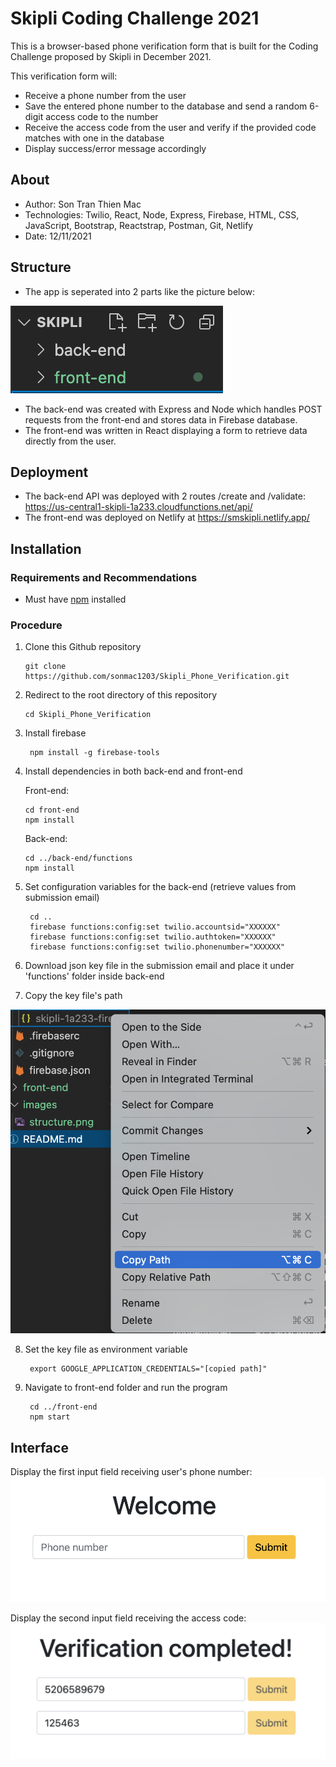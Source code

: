 # Skipli Coding Challenge 2021

This is a browser-based phone verification form that is built for the Coding Challenge proposed by Skipli in December 2021.

This verification form will:

- Receive a phone number from the user
- Save the entered phone number to the database and send a random 6-digit access code to the number
- Receive the access code from the user and verify if the provided code matches with one in the database
- Display success/error message accordingly

## About

- Author: Son Tran Thien Mac
- Technologies: Twilio, React, Node, Express, Firebase, HTML, CSS, JavaScript, Bootstrap, Reactstrap, Postman, Git, Netlify
- Date: 12/11/2021

## Structure
- The app is seperated into 2 parts like the picture below:
  
![Structure](/images/structure.png)

- The back-end was created with Express and Node which handles POST requests from the front-end and stores data in Firebase database.
- The front-end was written in React displaying a form to retrieve data directly from the user.

## Deployment
- The back-end API was deployed with 2 routes /create and /validate: https://us-central1-skipli-1a233.cloudfunctions.net/api/
- The front-end was deployed on Netlify at https://smskipli.netlify.app/

## Installation

### Requirements and Recommendations

- Must have [npm](https://docs.npmjs.com/downloading-and-installing-node-js-and-npm) installed

### Procedure

1.  Clone this Github repository

        git clone https://github.com/sonmac1203/Skipli_Phone_Verification.git

2.  Redirect to the root directory of this repository
  
        cd Skipli_Phone_Verification

3. Install firebase

        npm install -g firebase-tools

4.  Install dependencies in both back-end and front-end
   
    Front-end:

        cd front-end
        npm install

    Back-end:

        cd ../back-end/functions
        npm install
      
5. Set configuration variables for the back-end (retrieve values from submission email)

        cd ..
        firebase functions:config:set twilio.accountsid="XXXXXX"
        firebase functions:config:set twilio.authtoken="XXXXXX"
        firebase functions:config:set twilio.phonenumber="XXXXXX"

6. Download json key file in the submission email and place it under 'functions' folder inside back-end

7.  Copy the key file's path

![Copy path](/images/copy_path.png)

8. Set the key file as environment variable

        export GOOGLE_APPLICATION_CREDENTIALS="[copied path]"

9. Navigate to front-end folder and run the program

        cd ../front-end
        npm start


## Interface

Display the first input field receiving user's phone number:
![First field](/images/first_field.png)

Display the second input field receiving the access code:
![Second field](/images/second_field.png)



